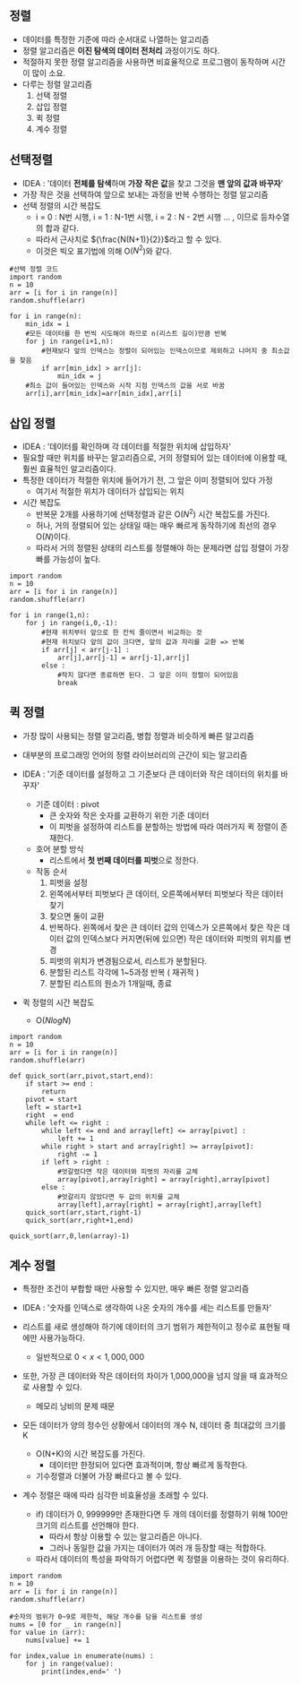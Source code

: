 ## 정렬
- 데이터를 특정한 기준에 따라 순서대로 나열하는 알고리즘
- 정렬 알고리즘은 **이진 탐색의 데이터 전처리** 과정이기도 하다.
- 적절하지 못한 정렬 알고리즘을 사용하면 비효율적으로 프로그램이 동작하며 시간이 많이 소요.
- 다루는 정렬 알고리즘
    1. 선택 정렬
    2. 삽입 정렬
    3. 퀵 정렬
    4. 계수 정렬
    


## 선택정렬
- IDEA : '데이터 **전체를 탐색**하며 **가장 작은 값**을 찾고 그것을 **맨 앞의 값과 바꾸자**'
- 가장 작은 것을 선택하여 앞으로 보내는 과정을 반복 수행하는 정렬 알고리즘
- 선택 정렬의 시간 복잡도
    - i = 0 : N번 시행, i = 1 : N-1번 시행, i = 2 : N - 2번 시행 ... , 이므로 등차수열의 합과 같다.
    - 따라서 근사치로 ${\frac{N(N+1)}{2}}$라고 할 수 있다.
    - 이것은 빅오 표기법에 의해 O(${N^2}$)와 같다.

```
#선택 정렬 코드
import random
n = 10
arr = [i for i in range(n)]
random.shuffle(arr)

for i in range(n):
    min_idx = i
    #모든 데이터를 한 번씩 시도해야 하므로 n(리스트 길이)만큼 반복
    for j in range(i+1,n):
        #현재보다 앞의 인덱스는 정렬이 되어있는 인덱스이므로 제외하고 나머지 중 최소값을 찾음
        if arr[min_idx] > arr[j]:
            min_idx = j
    #최소 값이 들어있는 인덱스와 시작 지점 인덱스의 값을 서로 바꿈
    arr[i],arr[min_idx]=arr[min_idx],arr[i]
```

## 삽입 정렬
- IDEA : '데이터를 확인하며 각 데이터를 적절한 위치에 삽입하자'
- 필요할 때만 위치를 바꾸는 알고리즘으로, 거의 정렬되어 있는 데이터에 이용할 때, 훨씬 효율적인 알고리즘이다.
- 특정한 데이터가 적절한 위치에 들어가기 전, 그 앞은 이미 정렬되어 있다 가정
    - 여기서 적절한 위치가 데이터가 삽입되는 위치
- 시간 복잡도
    - 반복문 2개를 사용하기에 선택정렬과 같은 O(${N^2}$) 시간 복잡도를 가진다.
    - 허나, 거의 정렬되어 있는 상태일 때는 매우 빠르게 동작하기에 최선의 경우 O(${N}$)이다.
    - 따라서 거의 정렬된 상태의 리스트를 정렬해야 하는 문제라면 삽입 정렬이 가장 빠를 가능성이 높다.
```
import random
n = 10
arr = [i for i in range(n)]
random.shuffle(arr)

for i in range(1,n):
    for j in range(i,0,-1):
        #현재 위치부터 앞으로 한 칸씩 줄이면서 비교하는 것
        #현재 위치보다 앞의 값이 크다면, 앞의 값과 자리를 교환 => 반복
        if arr[j] < arr[j-1] :
            arr[j],arr[j-1] = arr[j-1],arr[j]
        else : 
            #작지 않다면 종료하면 된다. 그 앞은 이미 정렬이 되어있음
            break
```

## 퀵 정렬
- 가장 많이 사용되는 정렬 알고리즘, 병합 정렬과 비슷하게 빠른 알고리즘
- 대부분의 프로그래밍 언어의 정렬 라이브러리의 근간이 되는 알고리즘
- IDEA : '기준 데이터를 설정하고 그 기준보다 큰 데이터와 작은 데이터의 위치를 바꾸자'
    - 기준 데이터 : pivot
        - 큰 숫자와 작은 숫자를 교환하기 위한 기준 데이터
        - 이 피벗을 설정하여 리스트를 분할하는 방법에 따라 여러가지 퀵 정렬이 존재한다.
    - 호어 분할 방식   
        - 리스트에서 **첫 번째 데이터를 피벗**으로 정한다.
    - 작동 순서
        1. 피벗을 설정
        2. 왼쪽에서부터 피벗보다 큰 데이터, 오른쪽에서부터 피벗보다 작은 데이터 찾기
        3. 찾으면 둘이 교환
        4. 반복하다. 왼쪽에서 찾은 큰 데이터 값의 인덱스가 오른쪽에서 찾은 작은 데이터 값의 인덱스보다 커지면(뒤에 있으면) 작은 데이터와 피벗의 위치를 변경
        5. 피벗의 위치가 변경됨으로서, 리스트가 분할된다.
        6. 분할된 리스트 각각에 1~5과정 반복 ( 재귀적 )
        7. 분할된 리스트의 원소가 1개일때, 종료

- 퀵 정렬의 시간 복잡도 
    - O(${NlogN}$)
```
import random
n = 10
arr = [i for i in range(n)]
random.shuffle(arr)

def quick_sort(arr,pivot,start,end):
    if start >= end : 
        return 
    pivot = start
    left = start+1
    right  = end
    while left <= right :
        while left <= end and array[left] <= array[pivot] :
            left += 1
        while right > start and array[right] >= array[pivot]:
            right -= 1
        if left > right :
            #엇갈렸다면 작은 데이터와 피벗의 자리를 교체
            array[pivot],array[right] = array[right],array[pivot]
        else : 
            #엇갈리지 않았다면 두 값의 위치를 교체
            array[left],array[right] = array[right],array[left]
    quick_sort(arr,start,right-1)
    quick_sort(arr,right+1,end)

quick_sort(arr,0,len(array)-1)
```

## 계수 정렬
- 특정한 조건이 부합할 때만 사용할 수 있지만, 매우 빠른 정렬 알고리즘
- IDEA : '숫자를 인덱스로 생각하여 나온 숫자의 개수를 세는 리스트를 만들자'
- 리스트를 새로 생성해야 하기에 데이터의 크기 범위가 제한적이고 정수로 표현될 때에만 사용가능하다.
    - 일반적으로 ${0 <  x < 1,000,000}$
- 또한, 가장 큰 데이터와 작은 데이터의 차이가 1,000,000을 넘지 않을 때 효과적으로 사용할 수 있다.
    - 메모리 낭비의 문제 때문
- 모든 데이터가 양의 정수인 상황에서 데이터의 개수 N, 데이터 중 최대값의 크기를 K
    - O(N+K)의 시간 복잡도를 가진다.
        - 데이터만 한정되어 있다면 효과적이며, 항상 빠르게 동작한다.
    - 기수정렬과 더불어 가장 빠르다고 볼 수 있다.

- 계수 정렬은 때에 따라 심각한 비효율성을 초래할 수 있다.
    - if) 데이터가 0, 999999만 존재한다면 두 개의 데이터를 정렬하기 위해 100만 크기의 리스트를 선언해야 한다.
        - 따라서 항상 이용할 수 있는 알고리즘은 아니다.
        - 그러나 동일한 값을 가지는 데이터가 여러 개 등장할 때는 적합하다.
    - 따라서 데이터의 특성을 파악하기 어렵다면 퀵 정렬을 이용하는 것이 유리하다.

```
import random
n = 10
arr = [i for i in range(n)]
random.shuffle(arr)

#숫자의 범위가 0~9로 제한적, 해당 개수를 담을 리스트를 생성
nums = [0 for _ in range(n)]
for value in (arr):
    nums[value] += 1

for index,value in enumerate(nums) :
    for j in range(value):
        print(index,end=' ')
```